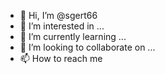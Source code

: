 - 👋 Hi, I’m @sgert66
- 👀 I’m interested in ...
- 🌱 I’m currently learning ...
- 💞️ I’m looking to collaborate on ...
- 📫 How to reach me 

